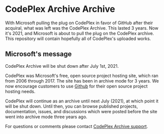 # CodePlex Archive Archive
With Microsoft pulling the plug on CodePlex in favor of GitHub after their acquiral, what was left was the CodePlex Archive. This lasted 3 years. Now it's 2021, and Microsoft is about to pull the plug on the CodePlex archive. This repository will contain hopefully all of CodePlex's uploaded works.

## Microsoft's message
CodePlex Archive will be shut down after July 1st, 2021.

CodePlex was Microsoft's free, open source project hosting site, which ran from 2006 through 2017. The site has been in archive mode for 3 years. We now encourage customers to use [Github](https://github.con) for their open source project hosting needs.

CodePlex will continue as an archive until next July (2021), at which point it will be shut down. Until then, you can browse published projects, documentation, issues, and discussions which were posted before the site went into archive mode three years ago.

For questions or comments please contact [CodePlex Archive support](codeplexarchive@microsoft.com).
